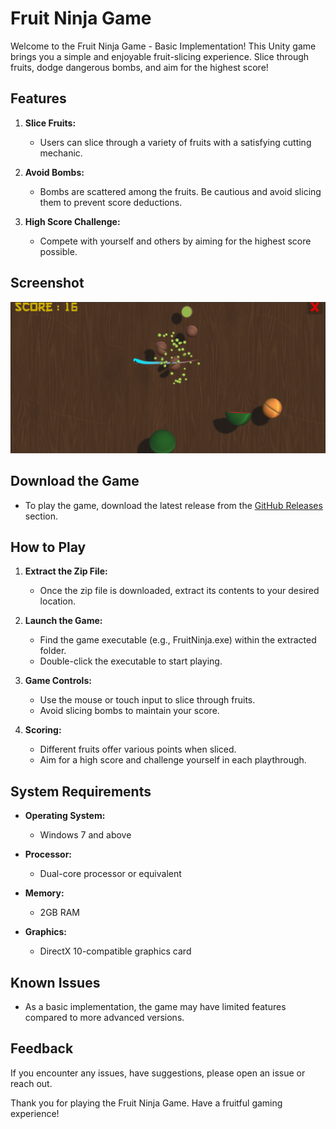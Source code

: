 
# Fruit Ninja Game

Welcome to the Fruit Ninja Game - Basic Implementation! This Unity game brings you a simple and enjoyable fruit-slicing experience. Slice through fruits, dodge dangerous bombs, and aim for the highest score!

## Features

1. **Slice Fruits:**
   - Users can slice through a variety of fruits with a satisfying cutting mechanic.

2. **Avoid Bombs:**
   - Bombs are scattered among the fruits. Be cautious and avoid slicing them to prevent score deductions.

3. **High Score Challenge:**
   - Compete with yourself and others by aiming for the highest score possible.

## Screenshot
![Fruit Ninja](./img1.png)

## Download the Game

- To play the game, download the latest release from the [GitHub Releases](https://github.com/NyanCyanide/Ninja-Fruit/releases/tag/v1.1) section.

## How to Play

1. **Extract the Zip File:**
   - Once the zip file is downloaded, extract its contents to your desired location.

2. **Launch the Game:**
   - Find the game executable (e.g., FruitNinja.exe) within the extracted folder.
   - Double-click the executable to start playing.

3. **Game Controls:**
   - Use the mouse or touch input to slice through fruits.
   - Avoid slicing bombs to maintain your score.

4. **Scoring:**
   - Different fruits offer various points when sliced.
   - Aim for a high score and challenge yourself in each playthrough.

## System Requirements

- **Operating System:**
  - Windows 7 and above

- **Processor:**
  - Dual-core processor or equivalent

- **Memory:**
  - 2GB RAM

- **Graphics:**
  - DirectX 10-compatible graphics card

## Known Issues

- As a basic implementation, the game may have limited features compared to more advanced versions.

## Feedback

If you encounter any issues, have suggestions, please open an issue or reach out.

Thank you for playing the Fruit Ninja Game. Have a fruitful gaming experience!
